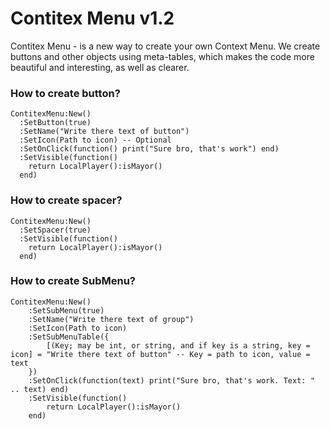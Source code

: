 # Contitex Menu v1.2
Contitex Menu - is a new way to create your own Context Menu.
We create buttons and other objects using meta-tables, which makes the code more beautiful and interesting, as well as clearer.

### How to create button?
```
ContitexMenu:New()
  :SetButton(true)
  :SetName("Write there text of button")
  :SetIcon(Path to icon) -- Optional
  :SetOnClick(function() print("Sure bro, that's work") end)
  :SetVisible(function()
    return LocalPlayer():isMayor()
  end)
```

### How to create spacer?
```
ContitexMenu:New()
  :SetSpacer(true)
  :SetVisible(function()
    return LocalPlayer():isMayor()
  end)
```

### How to create SubMenu?
```
ContitexMenu:New()
    :SetSubMenu(true)
    :SetName("Write there text of group")
    :SetIcon(Path to icon)
    :SetSubMenuTable({
        [(Key; may be int, or string, and if key is a string, key = icon] = "Write there text of button" -- Key = path to icon, value = text
    })
    :SetOnClick(function(text) print("Sure bro, that's work. Text: " .. text) end)
    :SetVisible(function()
        return LocalPlayer():isMayor()
    end)
```
